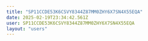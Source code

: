 ```yaml
---
title: "SP11CCDE53K6CSVY8344Z87MM0ZHY6X7SN4X55EQA"
date: 2025-02-19T23:34:42.561Z
user: SP11CCDE53K6CSVY8344Z87MM0ZHY6X7SN4X55EQA
layout: "users"
---
```

    